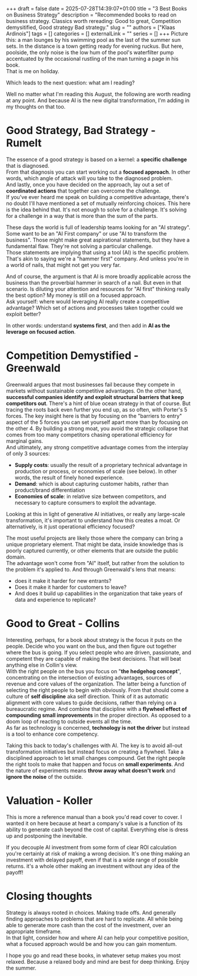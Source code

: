 +++ 
draft = false
date = 2025-07-28T14:39:07+01:00
title = "3 Best Books on Business Strategy"
description = "Recommended books to read on business strategy. Classics worth rereading: Good to great, Competition demysitified, Good strategy Bad strategy."
slug = ""
authors = ["Klaas Ardinois"]
tags = []
categories = []
externalLink = ""
series = []
+++
Picture this: a man lounges by his swimming pool as the last of the summer sun sets. In the distance is a town getting ready for evening ruckus. But here, poolside, the only noise is the low hum of the pool's waterfilter pump accentuated by the occasional rustling of the man turning a page in his book.    
That is me on holiday.  

Which leads to the next question: what am I reading?

Well no matter what I'm reading this August, the following are worth reading at any point. And because AI is the new digital transformation, I'm adding in my thoughts on that too.

# Good Strategy, Bad Strategy - Rumelt
The essence of a good strategy is based on a kernel: a **specific challenge** that is diagnosed.  
From that diagnosis you can start working out a **focused approach**. In other words, which angle of attack will you take to the diagnosed problem.  
And lastly, once you have decided on the approach, lay out a set of **coordinated actions** that together can overcome the challenge.  
If you've ever heard me speak on building a competitive advantage, there's no doubt I'll have mentioned a set of mutually reinforcing choices. This here is the idea behind that. It's not enough to solve for a challenge. It's solving for a challenge in a way that is more than the sum of the parts.

These days the world is full of leadership teams looking for an "AI strategy". Some want to be an "AI First company" or use "AI to transform the business". Those might make great aspirational statements, but they have a fundamental flaw. They're not solving a particular challenge.  
Those statements are implying that using a tool (AI) is the specific problem. That's akin to saying we're a "hammer first" company. And unless you're in a world of nails, that might not get you very far.  

And of course, the argument is that AI is more broadly applicable across the business than the proverbial hammer in search of a nail. But even in that scenario. Is diluting your attention and resources for "AI first" thinking really the best option? My money is still on a focused approach.  
Ask yourself: where would leveraging AI really create a competitive advantage? Which set of actions and processes taken together could we exploit better?

In other words: understand **systems first**, and then add in **AI as the leverage on focused action**.

# Competition Demystified - Greenwald
Greenwald argues that most businesses fail because they compete in markets without sustainable competitive advantages. On the other hand, **successful companies identify and exploit structural barriers that keep competitors out**. There's a hint of blue ocean strategy in that of course. But tracing the roots back even further you end up, as so often, with Porter's 5 forces.
The key insight here is that by focusing on the "barriers to entry" aspect of the 5 forces you can set yourself apart more than by focusing on the other 4. By building a strong moat, you avoid the strategic collapse that comes from too many competitors chasing operational efficiency for marginal gains.  
And ultimately, any strong competitive advantage comes from the interplay of only 3 sources: 
* **Supply costs**: usually the result of a proprietary technical advantage in production or process, or economies of scale (see below). In other words, the result of finely honed experience.
* **Demand**: which is about capturing customer habits, rather than product/brand differentiation
* **Economies of scale**: in relative size between competitors, and necessary to capture consumers to exploit the advantage. 

Looking at this in light of generative AI initiatives, or really any large-scale transformation, it's important to understand how this creates a moat. Or alternatively, is it just operational efficiency focused?  

The most useful projects are likely those where the company can bring a unique proprietary element. That might be data, inside knowledge thas is poorly captured currently, or other elements that are outside the public domain.  
The advantage won't come from "AI" itself, but rather from the solution to the problem it's applied to. And through Greenwald's lens that means: 
* does it make it harder for new entrants? 
* Does it make it harder for customers to leave? 
* And does it build up capabilities in the organization that take years of data and experience to replicate?

# Good to Great - Collins
Interesting, perhaps, for a book about strategy is the focus it puts on the people. Decide who you want on the bus, and then figure out together where the bus is going. If you select people who are driven, passionate, and competent they are capable of making the best decisions. That will beat anything else in Collin's view.  
With the right people on the bus you focus on "**the hedgehog concept**", concentrating on the intersection of existing advantages, sources of revenue and core values of the organization. The latter being a function of selecting the right people to begin with obviously.
From that should come a culture of **self discipline** aka self direction. Think of it as automatic alignment with core values to guide decisions, rather than relying on a bureaucratic regime. And combine that discipline with a **flywheel effect of compounding small improvements** in the proper direction. As opposed to a doom loop of reacting to outside events all the time.  
As far as technology is concerned, **technology is not the driver** but instead is a tool to enhance core competency.

Taking this back to today's challenges with AI. The key is to avoid all-out transformation initiatives but instead focus on creating a flywheel. Take a disciplined approach to let small changes compound. Get the right people the right tools to make that happen and focus on **small experiments**. And the nature of experiments means **throw away what doesn't work** and **ignore the noise** of the outside.  

# Valuation - Koller
This is more a reference manual than a book you'd read cover to cover. I wanted it on here because at heart a company's value is a function of its ability to generate cash beyond the cost of capital. Everything else is dress up and postponing the inevitable.

If you decouple AI investment from some form of clear ROI calculation you're certainly at risk of making a wrong decision. It's one thing making an investment with delayed payoff, even if that is a wide range of possible returns. it's a whole other making an investment without any idea of the payoff!  

# Closing thoughts
Strategy is always rooted in choices. Making trade offs. And generally finding approaches to problems that are hard to replicate. All while being able to generate more cash than the cost of the investment, over an appropriate timeframe.  
In that light, consider how and where AI can help your competitive position, what a focused approach would be and how you can gain momentum.

I hope you go and read these books, in whatever setup makes you most relaxed. Because a relaxed body and mind are best for deep thinking.
Enjoy the summer.